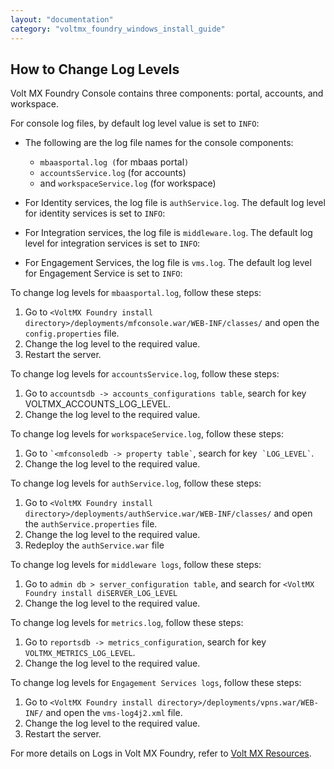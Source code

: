 ```yaml
---
layout: "documentation"
category: "voltmx_foundry_windows_install_guide"
---
```

                         


How to Change Log Levels
------------------------

Volt MX  Foundry Console contains three components: portal, accounts, and workspace.

For console log files, by default log level value is set to `INFO`:

*   The following are the log file names for the console components:
    *   `mbaasportal.log (`for mbaas portal`)`
    *   `accountsService.log` (for accounts)
    *   and `workspaceService.log` (for workspace)

*   For Identity services, the log file is `authService.log`. The default log level for identity services is set to `INFO`:
    
*   For Integration services, the log file is `middleware.log`. The default log level for integration services is set to `INFO`:
    
*   For Engagement Services, the log file is `vms.log`. The default log level for Engagement Service is set to `INFO`:

To change log levels for `mbaasportal.log`, follow these steps:

1.  Go to `<VoltMX Foundry install directory>/deployments/mfconsole.war/WEB-INF/classes/` and open the `config.properties` file.
2.  Change the log level to the required value.
3.  Restart the server.

To change log levels for `accountsService.log`, follow these steps:

1.  Go to `accountsdb -> accounts_configurations table`, search for key VOLTMX\_ACCOUNTS\_LOG\_LEVEL.
2.  Change the log level to the required value.

To change log levels for `workspaceService.log`, follow these steps:

1.  Go to `` `<mfconsoledb -> property table` ``, search for key  `` `LOG_LEVEL` ``.
2.  Change the log level to the required value.

To change log levels for `authService.log`, follow these steps:

1.  Go to `<VoltMX Foundry install directory>/deployments/authService.war/WEB-INF/classes/` and open the `authService.properties` file.
2.  Change the log level to the required value.
3.  Redeploy the `authService.war` file

To change log levels for `middleware logs`, follow these steps:

1.  Go to `admin db > server_configuration table`, and search for `<VoltMX Foundry install diSERVER_LOG_LEVEL`
2.  Change the log level to the required value.

To change log levels for `metrics.log`, follow these steps:

1.  Go to `reportsdb -> metrics_configuration`, search for key `VOLTMX_METRICS_LOG_LEVEL`.
2.  Change the log level to the required value.

To change log levels for `Engagement Services logs`, follow these steps:

1.  Go to `<VoltMX Foundry install directory>/deployments/vpns.war/WEB-INF/` and open the `vms-log4j2.xml` file.
2.  Change the log level to the required value.
3.  Restart the server.

For more details on Logs in Volt MX Foundry, refer to [Volt MX Resources](https://support.hcltechsw.com/csm?id=volt_mx_support).
